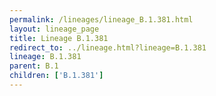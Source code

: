 ```yaml
---
permalink: /lineages/lineage_B.1.381.html
layout: lineage_page
title: Lineage B.1.381
redirect_to: ../lineage.html?lineage=B.1.381
lineage: B.1.381
parent: B.1
children: ['B.1.381']
---
```

